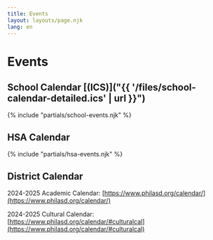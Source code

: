 ```yaml
---
title: Events
layout: layouts/page.njk
lang: en
---
```


# Events

## School Calendar [(ICS)]("{{ '/files/school-calendar-detailed.ics' | url }}")

{% include "partials/school-events.njk" %}

## HSA Calendar

{% include "partials/hsa-events.njk" %}

## District Calendar

2024-2025 Academic Calendar: [https://www.philasd.org/calendar/](https://www.philasd.org/calendar/)

2024-2025 Cultural Calendar: [https://www.philasd.org/calendar/#culturalcal](https://www.philasd.org/calendar/#culturalcal)

